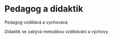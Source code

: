 # Pedagog a didaktik
Pedagog vzdělává a vychovává

Didaktik se zabývá metodikou vzdělávání a výchovy